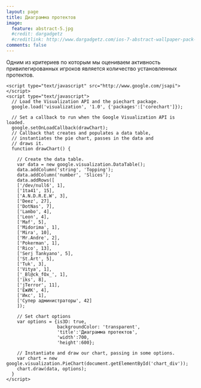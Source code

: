 ```yaml
---
layout: page
title: Диаграмма протектов
image:
  feature: abstract-5.jpg
  #credit: dargadgetz
  #creditlink: http://www.dargadgetz.com/ios-7-abstract-wallpaper-pack-for-iphone-5-and-ipod-touch-retina/
comments: false
---
```


Одним из критериев по которым мы оцениваем активность привилегированных игроков является количество установленных протектов.

	<script type="text/javascript" src="http://www.google.com/jsapi"></script>
    <script type="text/javascript">
      // Load the Visualization API and the piechart package.
      google.load('visualization', '1.0', {'packages':['corechart']});

      // Set a callback to run when the Google Visualization API is loaded.
      google.setOnLoadCallback(drawChart);
      // Callback that creates and populates a data table,
      // instantiates the pie chart, passes in the data and
      // draws it.
      function drawChart() {

        // Create the data table.
        var data = new google.visualization.DataTable();
        data.addColumn('string', 'Topping');
        data.addColumn('number', 'Slices');
        data.addRows([
		['/dev/null6', 1],
		['1ta41', 15],
		['A.N.D.R.E.W', 3],
		['Deez', 27],
		['DotNas', 7],
		['Lambo', 4],
		['Leon', 4],
		['Maf', 5],
		['Midorima', 1],
		['Mira', 10],
		['Mr.Andre', 2],
		['Pokerman', 1],
		['Rico', 13],
		['Serj Tankyano', 5],
		['St.Art', 5],
		['Tuk', 3],
		['Vitya', 1],
		['_Bl@ck_fOx_', 1],
		['iks', 8],
		['jTerror', 11],
		['ЕжИК', 4],
		['Икс', 1],
		['Супер администраторы', 42]
        ]);

        // Set chart options
        var options = {is3D: true,
                       backgroundColor: 'transparent',
                       'title':'Диаграмма протектов',
                       'width':700,
                       'height':600};

        // Instantiate and draw our chart, passing in some options.
        var chart = new google.visualization.PieChart(document.getElementById('chart_div'));
        chart.draw(data, options);
      }
    </script>
<center><div id="chart_div" style="background-color: transparent;"></div></center>
    
